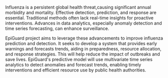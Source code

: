 Influenza is a persistent global health threat,causing significant annual morbidity and mortality. Effective detection, prediction, and response are essential. Traditional methods often lack real-time insights for proactive interventions. Advances in data analytics, especially anomaly detection and time series forecasting, can enhance surveillance. 

EpiGuard project aims to leverage these advancements to improve influenza prediction and detection. It seeks to develop a system that provides early warnings and forecasts trends, aiding in preparedness, resource allocation, and response strategies. This will help reduce the impact of outbreaks and save lives. EpiGuard's predictive model will use multivariate time series analytics to detect anomalies and forecast trends, enabling timely interventions and efficient resource use by public health authorities.
